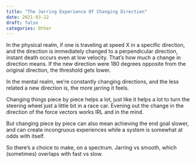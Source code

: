 ```yaml
---
title: "The Jarring Experience Of Changing Direction"
date: 2021-03-22
draft: false
categories: Other
---
```


In the physical realm, if one is traveling at speed X in a specific direction, and the direction is immediately changed to a perpendicular direction, instant death occurs even at low velocity. That’s how much a change in direction means. If the new direction were 180 degrees opposite from the original direction, the threshold gets lower.

In the mental realm, we’re constantly changing directions, and the less related a new direction is, the more jarring it feels.

Changing things piece by piece helps a lot, just like it helps a lot to turn the steering wheel just a little bit in a race car. Evening out the change in the direction of the force vectors works IRL and in the mind.

But changing piece by piece can also mean achieving the end goal slower, and can create incongruous experiences while a system is somewhat at odds with itself.

So there’s a choice to make, on a spectrum. Jarring vs smooth, which (sometimes) overlaps with fast vs slow.

